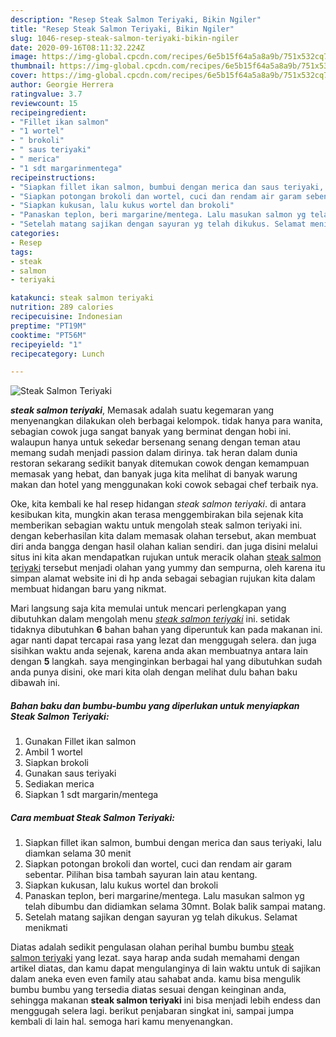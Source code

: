 ```yaml
---
description: "Resep Steak Salmon Teriyaki, Bikin Ngiler"
title: "Resep Steak Salmon Teriyaki, Bikin Ngiler"
slug: 1046-resep-steak-salmon-teriyaki-bikin-ngiler
date: 2020-09-16T08:11:32.224Z
image: https://img-global.cpcdn.com/recipes/6e5b15f64a5a8a9b/751x532cq70/steak-salmon-teriyaki-foto-resep-utama.jpg
thumbnail: https://img-global.cpcdn.com/recipes/6e5b15f64a5a8a9b/751x532cq70/steak-salmon-teriyaki-foto-resep-utama.jpg
cover: https://img-global.cpcdn.com/recipes/6e5b15f64a5a8a9b/751x532cq70/steak-salmon-teriyaki-foto-resep-utama.jpg
author: Georgie Herrera
ratingvalue: 3.7
reviewcount: 15
recipeingredient:
- "Fillet ikan salmon"
- "1 wortel"
- " brokoli"
- " saus teriyaki"
- " merica"
- "1 sdt margarinmentega"
recipeinstructions:
- "Siapkan fillet ikan salmon, bumbui dengan merica dan saus teriyaki, lalu diamkan selama 30 menit"
- "Siapkan potongan brokoli dan wortel, cuci dan rendam air garam sebentar. Pilihan bisa tambah sayuran lain atau kentang."
- "Siapkan kukusan, lalu kukus wortel dan brokoli"
- "Panaskan teplon, beri margarine/mentega. Lalu masukan salmon yg telah dibumbu dan didiamkan selama 30mnt. Bolak balik sampai matang."
- "Setelah matang sajikan dengan sayuran yg telah dikukus. Selamat menikmati"
categories:
- Resep
tags:
- steak
- salmon
- teriyaki

katakunci: steak salmon teriyaki 
nutrition: 289 calories
recipecuisine: Indonesian
preptime: "PT19M"
cooktime: "PT56M"
recipeyield: "1"
recipecategory: Lunch

---
```



![Steak Salmon Teriyaki](https://img-global.cpcdn.com/recipes/6e5b15f64a5a8a9b/751x532cq70/steak-salmon-teriyaki-foto-resep-utama.jpg)

<b><i>steak salmon teriyaki</i></b>, Memasak adalah suatu kegemaran yang menyenangkan dilakukan oleh berbagai kelompok. tidak hanya para wanita, sebagian cowok juga sangat banyak yang berminat dengan hobi ini. walaupun hanya untuk sekedar bersenang senang dengan teman atau memang sudah menjadi passion dalam dirinya. tak heran dalam dunia restoran sekarang sedikit banyak ditemukan cowok dengan kemampuan memasak yang hebat, dan banyak juga kita melihat di banyak warung makan dan hotel yang menggunakan koki cowok sebagai chef terbaik nya.

Oke, kita kembali ke hal resep hidangan <i>steak salmon teriyaki</i>. di antara kesibukan kita, mungkin akan terasa menggembirakan bila sejenak kita memberikan sebagian waktu untuk mengolah steak salmon teriyaki ini. dengan keberhasilan kita dalam memasak olahan tersebut, akan membuat diri anda bangga dengan hasil olahan kalian sendiri. dan juga disini melalui situs ini kita akan mendapatkan rujukan untuk meracik olahan <u>steak salmon teriyaki</u> tersebut menjadi olahan yang yummy dan sempurna, oleh karena itu simpan alamat website ini di hp anda sebagai sebagian rujukan kita dalam membuat hidangan baru yang nikmat.




Mari langsung saja kita memulai untuk mencari perlengkapan yang dibutuhkan dalam mengolah menu <u><i>steak salmon teriyaki</i></u> ini. setidak tidaknya dibutuhkan <b>6</b> bahan bahan yang diperuntuk kan pada makanan ini. agar nanti dapat tercapai rasa yang lezat dan menggugah selera. dan juga sisihkan waktu anda sejenak, karena anda akan membuatnya antara lain dengan <b>5</b> langkah. saya menginginkan berbagai hal yang dibutuhkan sudah anda punya disini, oke mari kita olah dengan melihat dulu bahan baku dibawah ini.

<!--inarticleads1-->

##### Bahan baku dan bumbu-bumbu yang diperlukan untuk menyiapkan Steak Salmon Teriyaki:

1. Gunakan Fillet ikan salmon
1. Ambil 1 wortel
1. Siapkan  brokoli
1. Gunakan  saus teriyaki
1. Sediakan  merica
1. Siapkan 1 sdt margarin/mentega




<!--inarticleads2-->

##### Cara membuat Steak Salmon Teriyaki:

1. Siapkan fillet ikan salmon, bumbui dengan merica dan saus teriyaki, lalu diamkan selama 30 menit
1. Siapkan potongan brokoli dan wortel, cuci dan rendam air garam sebentar. Pilihan bisa tambah sayuran lain atau kentang.
1. Siapkan kukusan, lalu kukus wortel dan brokoli
1. Panaskan teplon, beri margarine/mentega. Lalu masukan salmon yg telah dibumbu dan didiamkan selama 30mnt. Bolak balik sampai matang.
1. Setelah matang sajikan dengan sayuran yg telah dikukus. Selamat menikmati




Diatas adalah sedikit pengulasan olahan perihal bumbu bumbu <u>steak salmon teriyaki</u> yang lezat. saya harap anda sudah memahami dengan artikel diatas, dan kamu dapat mengulanginya di lain waktu untuk di sajikan dalam aneka even even family atau sahabat anda. kamu bisa mengulik bumbu bumbu yang tersedia diatas sesuai dengan keinginan anda, sehingga makanan <b>steak salmon teriyaki</b> ini bisa menjadi lebih endess dan menggugah selera lagi. berikut penjabaran singkat ini, sampai jumpa kembali di lain hal. semoga hari kamu menyenangkan.
